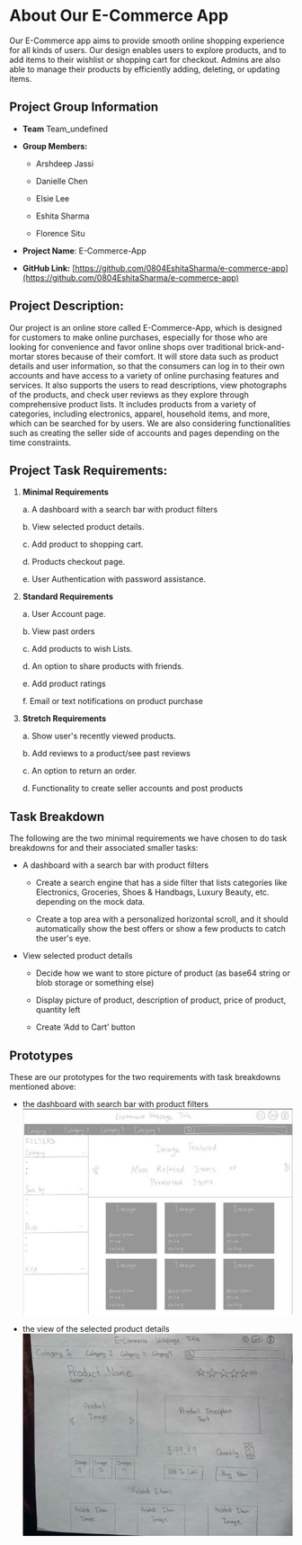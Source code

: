 # About Our E-Commerce App
Our E-Commerce app aims to provide smooth online shopping experience for all kinds of users. Our design enables users to explore products, and to add items to their wishlist or shopping cart for checkout. Admins are also able to manage their products by efficiently adding, deleting, or updating items.

## Project Group Information

- **Team** Team_undefined

- **Group Members:**
  
    - Arshdeep Jassi
  
    - Danielle Chen
  
    - Elsie Lee

    - Eshita Sharma

    - Florence Situ

- **Project Name**: E-Commerce-App
- **GitHub
Link:** [https://github.com/0804EshitaSharma/e-commerce-app](https://github.com/0804EshitaSharma/e-commerce-app)

## **Project Description:**
Our project is an online store called E-Commerce-App, which is designed for customers to make online purchases, especially for those who are looking for convenience and favor 
online shops over traditional brick-and-mortar stores because of their comfort. It will store data such as product details and user information, so that the consumers can log in to their own accounts and have access to a variety of online purchasing features and services. It also supports the users to read descriptions, view photographs of the products, and check user reviews as they explore through comprehensive product lists. It includes products from a variety of categories, including electronics, apparel, household items, and more, which can be searched for by users. We are also considering functionalities such as creating the seller side of accounts and pages depending on the time constraints.

## **Project Task Requirements**:

1.  **Minimal Requirements**

    a.  A dashboard with a search bar with product filters

    b.  View selected product details.

    c.  Add product to shopping cart.

    d.  Products checkout page.

    e.  User Authentication with password assistance.

2.  **Standard Requirements**

    a.  User Account page.

    b.  View past orders

    c.  Add products to wish Lists.

    d.  An option to share products with friends.

    e.  Add product ratings

    f.  Email or text notifications on product purchase

3.  **Stretch Requirements**

    a.  Show user's recently viewed products.

    b.  Add reviews to a product/see past reviews

    c.  An option to return an order.

    d.  Functionality to create seller accounts and post products

## Task Breakdown
The following are the two minimal requirements we have chosen to do task breakdowns for and their associated smaller tasks:

- A dashboard with a search bar with product filters

  - Create a search engine that has a side filter that lists categories like Electronics, Groceries, Shoes & Handbags, Luxury Beauty, etc. depending on the mock data.
  
  - Create a top area with a personalized horizontal scroll, and it should automatically show the best offers or show a few products to catch the user's eye.
  
- View selected product details

  - Decide how we want to store picture of product (as base64 string or blob storage or something else)
  
  - Display picture of product, description of product, price of product, quantity left
  
  - Create ‘Add to Cart’ button 


## Prototypes

These are our prototypes for the two requirements with task breakdowns mentioned above:

- the dashboard with search bar with product filters
![image](prototypes/dashboard-prototype.jpeg)

- the view of the selected product details
![image](prototypes/productDetails-prototype.jpeg)
